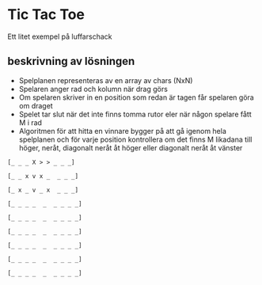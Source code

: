 # Tic Tac Toe
Ett litet exempel på luffarschack

## beskrivning av lösningen
- Spelplanen representeras av en array av chars (NxN)
- Spelaren anger rad och kolumn när drag görs
- Om spelaren skriver in en position som redan är tagen får spelaren göra om draget
- Spelet tar slut när det inte finns tomma rutor eler när någon spelare fått M i rad
- Algoritmen för att hitta en vinnare bygger på att gå igenom hela spelplanen och för varje position kontrollera om det finns M likadana till höger, neråt, diagonalt neråt åt höger eller diagonalt neråt åt vänster

`[_ _ _ X > > _ _ _]`

`[_ _ x v x _  _ _ _]`

`[_ x _ v _ x  _ _ _]`

`[_ _ _ _  _  _ _ _ _]`

`[_ _ _ _  _  _ _ _ _]`

`[_ _ _ _  _  _ _ _ _]`

`[_ _ _ _  _  _ _ _ _]`

`[_ _ _ _  _  _ _ _ _]`

`[_ _ _ _  _  _ _ _ _]`
